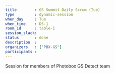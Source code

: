 ```yaml
---
title        : GS Summit Daily Scrum (Tue)
type         : dynamic-session
when_day     : Tue
when_time    : DS-1
room_id      : table-1
session_slack: 
status       : done
description  :
organizers   : ["PBX-GS"]
participants :
---
```



Session for members of Photobox GS Detect team
